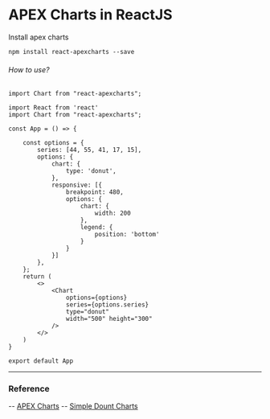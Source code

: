 # APEX Charts in ReactJS

Install apex charts 

`npm install react-apexcharts --save`

###### How to use?
`import Chart from "react-apexcharts";`

    import React from 'react'
    import Chart from "react-apexcharts";
    
    const App = () => {
    
        const options = {
            series: [44, 55, 41, 17, 15],
            options: {
                chart: {
                    type: 'donut',
                },
                responsive: [{
                    breakpoint: 480,
                    options: {
                        chart: {
                            width: 200
                        },
                        legend: {
                            position: 'bottom'
                        }
                    }
                }]
            },
        };
        return (
            <>
                <Chart
                    options={options}
                    series={options.series}
                    type="donut"
                    width="500" height="300"
                />
            </>
        )
    }
    
    export default App

------------
### Reference
-- [APEX Charts](http://https://apexcharts.com/react-chart-demos/ "APEX Charts")
-- [Simple Dount Charts](https://apexcharts.com/react-chart-demos/pie-charts/simple-donut/)
